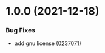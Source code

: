 # 1.0.0 (2021-12-18)


### Bug Fixes

* add gnu license ([0237071](https://github.com/Daniele-Tentoni/my-setup-java-action/commit/023707195cf82a6fc70383d6781e4be8545f08ab))
